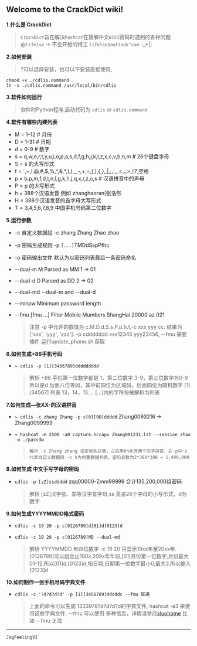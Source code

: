 Welcome to the CrackDict wiki!
------- 
**1.什么是 CrackDict**

  > `CrackDict`旨在解决`hashcat`在猜解中文`WIFI`密码时遇到的各种问题
  > @`lifelse` -> 不会开枪的特工 `lifelse$outlook^com` -_*||

**2.如何安装**

  > ?可以选择安装，也可以不安装直接使用,
```
chmod +x ./cdlis.command
ln -s ./cdlis.command /usr/local/bin/cdlis
```

**3.软件如何运行**

  > 软件时Python程序,启动代码为 `cdlis` or `cdlis.command`

**4.软件有哪些内建列表**

* M = 1-12 # 月份
* D = 1-31 # 日期
* d = 0-9 # 数字
* s = q,w,e,r,t,y,u,i,o,p,a,s,d,f,g,h,j,k,l,z,x,c,v,b,n,m # 26个键盘字母
* S = s 的大写形式
* f = `,~,!,@,#,$,%,^,&,*,(,),_,-,+,=,[,],{,},\,|,;,:,,,<,.,>,/,?,空格
* p = b,p,m,f,d,t,n,l,g,k,h,j,q,x,r,z,c,s # 汉语拼音中的声母
* P = p 的大写形式
* h = 388个汉语发音 例如 zhanghaoran|张浩然
* H = 388个汉语发音的首字母大写形式
* T = 3,4,5,6,7,8,9 中国手机号码第二位数字

**5.运行参数** 

* -c 自定义数据段 -c zhang Zhang Zhao zhao
* -p 密码生成规则 -p `[...]`TMDdSspPfhc
* -o 密码输出文件 默认为以密码列表最后一条密码命名
* --dual-m         M Parsed as MM 1 -> 01
* --dual-d         D Parsed as DD 2 -> 02
* --dual-md        --dual-m and --dual-d
* --minpw          Minimum password length
* --fmu [fmu ...]  Filter Mobile Mumbers ShangHai 20000 az 021

  > 注意 -p 中允许的数值为 c.M.D.d.S.s.P.p.h.f,-c xxx yyy cc. 结果为 ['xxx', 'yyy', 'zzz']. -p cddddddd xxx12345 yyy23456, --fmu 需要插件 运行update_phone.sh 获取

**6.如何生成+86手机号码**

* `↪ cdlis -p [1][3456789]ddddddddd`

  > 解析 +86 手机第一位数字都是 1，第二位数字 3-9，第三位数字为0-9 所以是d 后面八位等同，其中前四位为区域码，后面四位为随机数字  [1]  [34567] 列表 13，14，15.... [...]内的字符将被解析为列表

**7.如何生成—张XX-的汉语拼音**

* `↪ cdlis -c zhang Zhang -p c[0][90]ddddd` Zhang0093216 -> Zhang0099999
* `↪ hashcat -m 2500 -a0 capture.hccapx Zhang091231.lst --session zhao -o ./passdw`

  > `解析 -c Zhang zhang 设定姓名拼音，之后用hh补充两个汉字拼音，在-p中 c代表自定义数据段 -c h为内置数据列表，密码总数为2*388*388 = 1,400,000`

**8.如何生成 中文手写字母的密码**

* `cdlis -p [zZ]ssddddd` zqq00000-Zmm99999 合计135,200,000组密码

  > 解析 [zZ]汉字张、郑等汉字首字母,ss 英语26个字母的小写形式，d为数字

**9.如何生成YYYYMMDD格式密码**

* `cdlis -c 19 20 -p c[0126789]d[01]d[0123]d`
* `cdlis -c 19 20 -p c[0126789]MD --dual-md`

  > 解析 YYYYMMDD 年四位数字 -c 19 20 只显示19xx年至20xx年.[0126789]可以组合出190x,209x年年份,[01]月份第一位数字,月份最大01-12,所以[01]d,[0123]d,指日期,日期第一位数字最小0,最大3,所以输入[0123]d

**10.如何制作一张手机号码字典文件**
* `cdlis -c '?d?d?d?d' -p [1][3456789]dddddc --fmu 联通`
  
  > 上面的命令可以生成 1333978?d?d?d?d的字典文件, hashcat -a3 来使用这些字典文件, --fmu 可以使用 多种信息，详情请参阅[xluohome](https://github.com/xluohome/phonedata)  比如 --fmu 上海
------
`JogFeelingVI`